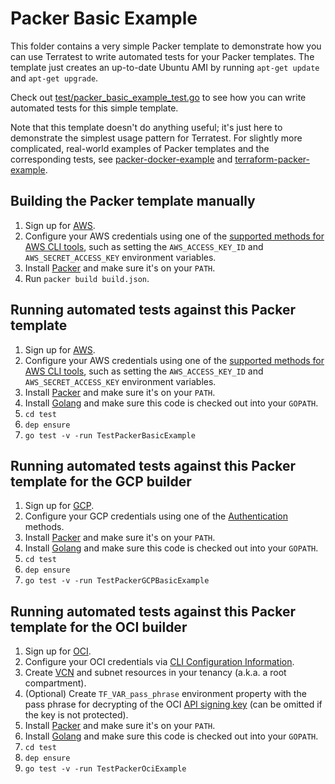 # Packer Basic Example

This folder contains a very simple Packer template to demonstrate how you can use Terratest to write automated tests
for your Packer templates. The template just creates an up-to-date Ubuntu AMI by running `apt-get update` and
`apt-get upgrade`.

Check out [test/packer_basic_example_test.go](https://github.com/terraform-modules-krish/terratest/blob/v0.26.0/test/packer_basic_example_test.go) to see how you can write
automated tests for this simple template.

Note that this template doesn't do anything useful; it's just here to demonstrate the simplest usage pattern for
Terratest. For slightly more complicated, real-world examples of Packer templates and the corresponding tests, see
[packer-docker-example](https://github.com/terraform-modules-krish/terratest/blob/v0.26.0/examples/packer-docker-example) and
[terraform-packer-example](https://github.com/terraform-modules-krish/terratest/blob/v0.26.0/examples/terraform-packer-example).




## Building the Packer template manually

1. Sign up for [AWS](https://aws.amazon.com/).
1. Configure your AWS credentials using one of the [supported methods for AWS CLI
   tools](https://docs.aws.amazon.com/cli/latest/userguide/cli-chap-getting-started.html), such as setting the
   `AWS_ACCESS_KEY_ID` and `AWS_SECRET_ACCESS_KEY` environment variables.
1. Install [Packer](https://www.packer.io/) and make sure it's on your `PATH`.
1. Run `packer build build.json`.




## Running automated tests against this Packer template

1. Sign up for [AWS](https://aws.amazon.com/).
1. Configure your AWS credentials using one of the [supported methods for AWS CLI
   tools](https://docs.aws.amazon.com/cli/latest/userguide/cli-chap-getting-started.html), such as setting the
   `AWS_ACCESS_KEY_ID` and `AWS_SECRET_ACCESS_KEY` environment variables.
1. Install [Packer](https://www.packer.io/) and make sure it's on your `PATH`.
1. Install [Golang](https://golang.org/) and make sure this code is checked out into your `GOPATH`.
1. `cd test`
1. `dep ensure`
1. `go test -v -run TestPackerBasicExample`




## Running automated tests against this Packer template for the GCP builder

1. Sign up for [GCP](https://cloud.google.com/).
1. Configure your GCP credentials using one of the
   [Authentication](https://www.packer.io/docs/builders/googlecompute.html#authentication) methods.
1. Install [Packer](https://www.packer.io/) and make sure it's on your `PATH`.
1. Install [Golang](https://golang.org/) and make sure this code is checked out into your `GOPATH`.
1. `cd test`
1. `dep ensure`
1. `go test -v -run TestPackerGCPBasicExample`




## Running automated tests against this Packer template for the OCI builder

1. Sign up for [OCI](https://cloud.oracle.com/cloud-infrastructure).
1. Configure your OCI credentials via [CLI Configuration
   Information](https://docs.cloud.oracle.com/iaas/Content/API/Concepts/sdkconfig.htm).
1. Create [VCN](https://docs.cloud.oracle.com/iaas/Content/GSG/Tasks/creatingnetwork.htm) and subnet 
   resources in your tenancy (a.k.a. a root compartment).
1. (Optional) Create `TF_VAR_pass_phrase` environment property with the pass phrase for decrypting of the OCI [API signing
      key](https://docs.cloud.oracle.com/iaas/Content/API/Concepts/apisigningkey.htm) (can be omitted
      if the key is not protected).
1. Install [Packer](https://www.packer.io/) and make sure it's on your `PATH`.
1. Install [Golang](https://golang.org/) and make sure this code is checked out into your `GOPATH`.
1. `cd test`
1. `dep ensure`
1. `go test -v -run TestPackerOciExample`
